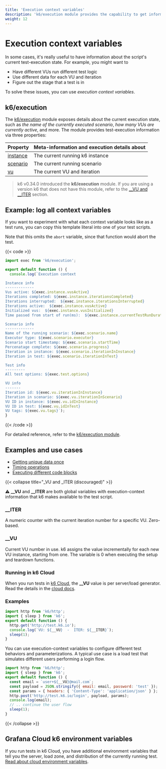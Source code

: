 ```yaml
---
title: 'Execution context variables'
description: 'k6/execution module provides the capability to get information about the current test execution state inside the test script'
weight: 12
---
```


# Execution context variables

In some cases, it's really useful to have information about the script's current test-execution state. For example, you might want to

- Have different VUs run different test logic
- Use different data for each VU and iteration
- Figure out the stage that a test is in

To solve these issues, you can use _execution context variables_.

## k6/execution

The [k6/execution](https://grafana.com/docs/k6/<K6_VERSION>/javascript-api/k6-execution) module exposes details about the current execution state, such as _the name of the currently executed scenario_, _how many VUs are currently active_, and more.
The module provides test-execution information via three properties:

| Property                                                                                  | Meta-information and execution details about |
| ----------------------------------------------------------------------------------------- | -------------------------------------------- |
| [instance](https://grafana.com/docs/k6/<K6_VERSION>/javascript-api/k6-execution#instance) | The current running k6 instance              |
| [scenario](https://grafana.com/docs/k6/<K6_VERSION>/javascript-api/k6-execution#scenario) | The current running scenario                 |
| [vu](https://grafana.com/docs/k6/<K6_VERSION>/javascript-api/k6-execution#vu)             | The current VU and iteration                 |

> k6 v0.34.0 introduced the **k6/execution** module.
> If you are using a version k6 that does not have this module,
> refer to the [\_\_VU and \_\_ITER](https://grafana.com/docs/k6/<K6_VERSION>/using-k6/execution-context-variables#__vu-and-__iter-discouraged) section.

## Example: log all context variables

If you want to experiment with what each context variable looks like as a test runs,
you can copy this template literal into one of your test scripts.

Note that this omits the `abort` variable, since that function would abort the test.

{{< code >}}

```javascript
import exec from 'k6/execution';

export default function () {
  console.log(`Execution context

Instance info
-------------
Vus active: ${exec.instance.vusActive}
Iterations completed: ${exec.instance.iterationsCompleted}
Iterations interrupted:  ${exec.instance.iterationsInterrupted}
Iterations active:  ${exec.instance.vusActive}
Initialized vus:  ${exec.instance.vusInitialized}
Time passed from start of run(ms):  ${exec.instance.currentTestRunDuration}

Scenario info
-------------
Name of the running scenario: ${exec.scenario.name}
Executor type: ${exec.scenario.executor}
Scenario start timestamp: ${exec.scenario.startTime}
Percenatage complete: ${exec.scenario.progress}
Iteration in instance: ${exec.scenario.iterationInInstance}
Iteration in test: ${exec.scenario.iterationInTest}

Test info
---------
All test options: ${exec.test.options}

VU info
-------
Iteration id: ${exec.vu.iterationInInstance}
Iteration in scenario: ${exec.vu.iterationInScenario}
VU ID in instance: ${exec.vu.idInInstance}
VU ID in test: ${exec.vu.idInTest}
VU tags: ${exec.vu.tags}`);
}
```

{{< /code >}}

For detailed reference, refer to the [k6/execution module](https://grafana.com/docs/k6/<K6_VERSION>/javascript-api/k6-execution).

## Examples and use cases

- [Getting unique data once](https://grafana.com/docs/k6/<K6_VERSION>/examples/data-parameterization#retrieving-unique-data)
- [Timing operations](https://grafana.com/docs/k6/<K6_VERSION>/javascript-api/k6-execution#timing-operations)
- [Executing different code blocks](https://grafana.com/docs/k6/<K6_VERSION>/javascript-api/k6-execution#script-naming)

{{< collapse title="_VU and _ITER (discouraged)" >}}

⚠️ **\_\_VU** and **\_\_ITER** are both global variables with execution-context information that k6 makes available to the test script.

### \_\_ITER

A numeric counter with the current iteration number for a specific VU. Zero-based.

### \_\_VU

Current VU number in use. k6 assigns the value incrementally for each new VU instance, starting from one.
The variable is 0 when executing the setup and teardown functions.

### Running in k6 Cloud

When you run tests in [k6 Cloud](https://grafana.com/docs/grafana-cloud/k6/), the **\_\_VU** value is per server/load generator.
Read the details in the [cloud docs](https://grafana.com/docs/grafana-cloud/k6/reference/cloud-ips/).

### Examples

```javascript
import http from 'k6/http';
import { sleep } from 'k6';
export default function () {
  http.get('http://test.k6.io');
  console.log(`VU: ${__VU}  -  ITER: ${__ITER}`);
  sleep(1);
}
```

You can use execution-context variables to configure different test behaviors and parameterizations.
A typical use case is a load test that simulates different users performing a login flow.

```javascript
import http from 'k6/http';
import { sleep } from 'k6';
export default function () {
  const email = `user+${__VU}@mail.com`;
  const payload = JSON.stringify({ email: email, password: 'test' });
  const params = { headers: { 'Content-Type': 'application/json' } };
  http.post('http://test.k6.io/login', payload, params);
  console.log(email);
  // .. continue the user flow
  sleep(1);
}
```

{{< /collapse >}}

## Grafana Cloud k6 environment variables

If you run tests in k6 Cloud, you have additional environment variables that tell you the server, load zone, and distribution of the currently running test.
[Read about cloud environment variables](https://grafana.com/docs/grafana-cloud/k6/author-run/cloud-scripting-extras/cloud-environment-variables/).
